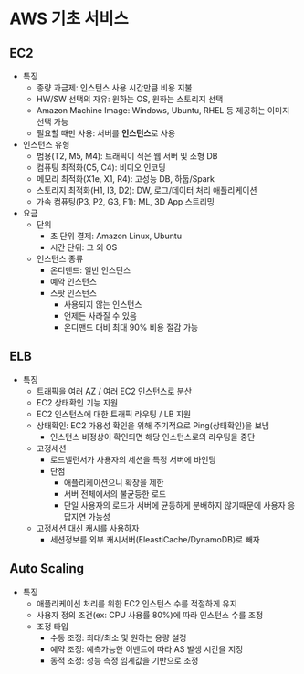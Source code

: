 # AWS 기초 서비스

## EC2

* 특징
  * 종량 과금제: 인스턴스 사용 시간만큼 비용 지불
  * HW/SW 선택의 자유: 원하는 OS, 원하는 스토리지 선택
  * Amazon Machine Image: Windows, Ubuntu, RHEL 등 제공하는 이미지 선택 가능
  * 필요할 때만 사용: 서버를 **인스턴스**로 사용
* 인스턴스 유형
  * 범용(T2, M5, M4): 트래픽이 적은 웹 서버 및 소형 DB
  * 컴퓨팅 최적화(C5, C4): 비디오 인코딩
  * 메모리 최적화(X1e, X1, R4): 고성능 DB, 하둡/Spark
  * 스토리지 최적화(H1, I3, D2): DW, 로그/데이터 처리 애플리케이션
  * 가속 컴퓨팅(P3, P2, G3, F1): ML, 3D App 스트리밍
* 요금
  * 단위
    * 초 단위 결제: Amazon Linux, Ubuntu
    * 시간 단위: 그 외 OS
  * 인스턴스 종류
    * 온디맨드: 일반 인스턴스
    * 예약 인스턴스
    * 스팟 인스턴스
      * 사용되지 않는 인스턴스
      * 언제든 사라질 수 있음
      * 온디맨드 대비 최대 90% 비용 절감 가능

## ELB

* 특징
  * 트래픽을 여러 AZ / 여러 EC2 인스턴스로 분산
  * EC2 상태확인 기능 지원
  * EC2 인스턴스에 대한 트래픽 라우팅 / LB 지원
  * 상태확인: EC2 가용성 확인을 위해 주기적으로 Ping(상태확인)을 보냄
    * 인스턴스 비정상이 확인되면 해당 인스턴스로의 라우팅을 중단
  * 고정세션
    * 로드밸런서가 사용자의 세션을 특정 서버에 바인딩
    * 단점
      * 애플리케이션으니 확장을 제한
      * 서버 전체에서의 불균등한 로드
      * 단일 사용자의 로드가 서버에 균등하게 분배하지 않기때문에 사용자 응답지연 가능성
  * 고정세션 대신 캐시를 사용하자
    * 세션정보를 외부 캐시서버(EleastiCache/DynamoDB)로 빼자

## Auto Scaling

* 특징
  * 애플리케이션 처리를 위한 EC2 인스턴스 수를 적절하게 유지
  * 사용자 정의 조건(ex: CPU 사용률 80%)에 따라 인스턴스 수를 조정
  * 조정 타입
    * 수동 조정: 최대/최소 및 원하는 용량 설정
    * 예약 조정: 예측가능한 이벤트에 따라 AS 발생 시간을 지정
    * 동적 조정: 성능 측정 임계값을 기반으로 조정
